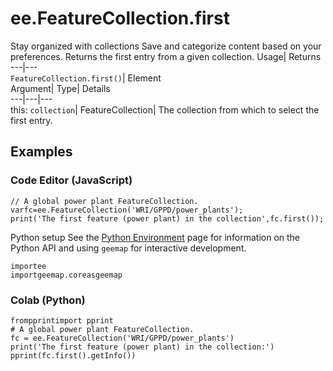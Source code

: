  
#  ee.FeatureCollection.first 
Stay organized with collections  Save and categorize content based on your preferences. 
Returns the first entry from a given collection. Usage| Returns  
---|---  
`FeatureCollection.first()`| Element  
Argument| Type| Details  
---|---|---  
this: `collection`| FeatureCollection| The collection from which to select the first entry.  
## Examples
### Code Editor (JavaScript)
```
// A global power plant FeatureCollection.
varfc=ee.FeatureCollection('WRI/GPPD/power_plants');
print('The first feature (power plant) in the collection',fc.first());
```

Python setup
See the [ Python Environment](https://developers.google.com/earth-engine/guides/python_install) page for information on the Python API and using `geemap` for interactive development.
```
importee
importgeemap.coreasgeemap
```

### Colab (Python)
```
frompprintimport pprint
# A global power plant FeatureCollection.
fc = ee.FeatureCollection('WRI/GPPD/power_plants')
print('The first feature (power plant) in the collection:')
pprint(fc.first().getInfo())
```

